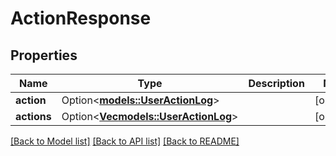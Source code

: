 # ActionResponse

## Properties

Name | Type | Description | Notes
------------ | ------------- | ------------- | -------------
**action** | Option<[**models::UserActionLog**](UserActionLog.md)> |  | [optional]
**actions** | Option<[**Vec<models::UserActionLog>**](UserActionLog.md)> |  | [optional]

[[Back to Model list]](../README.md#documentation-for-models) [[Back to API list]](../README.md#documentation-for-api-endpoints) [[Back to README]](../README.md)


